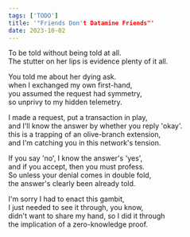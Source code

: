 ```yaml
---
tags: ['TODO']
title: '"Friends Don't Datamine Friends"'
date: 2023-10-02
---
```


To be told without being told at all.  
The stutter on her lips is evidence plenty of it all.

You told me about her dying ask.  
when I exchanged my own first-hand,  
you assumed the request had symmetry,  
so unprivy to my hidden telemetry.

I made a request, put a transaction in play,  
and I'll know the answer by whether you reply 'okay'.  
this is a trapping of an olive-branch extension,  
and I'm catching you in this network's tension.

If you say 'no', I know the answer's 'yes',  
and if you accept, then you must profess.  
So unless your denial comes in double fold,  
the answer's clearly been already told.

I'm sorry I had to enact this gambit,  
I just needed to see it through, you know,  
didn't want to share my hand, so I did it through  
the implication of a zero-knowledge proof.
